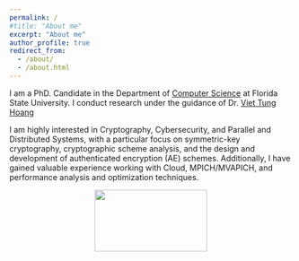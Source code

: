 ```yaml
---
permalink: /
#title: "About me"
excerpt: "About me"
author_profile: true
redirect_from: 
  - /about/
  - /about.html
---
```


I am a PhD. Candidate in the Department of [Computer Science](https://www.cs.fsu.edu) at Florida State University. I conduct research under the guidance of Dr. [Viet Tung Hoang](https://www.cs.fsu.edu/~tvhoang)


I am highly interested in Cryptography, Cybersecurity, and Parallel and Distributed Systems, with a particular focus on symmetric-key cryptography, cryptographic scheme analysis, and the design and development of authenticated encryption (AE) schemes. Additionally, I have gained valuable experience working with Cloud, MPICH/MVAPICH, and performance analysis and optimization techniques.





<center><a href="https://clustrmaps.com/site/1bu0t"  title="Visit tracker"><img src="//www.clustrmaps.com/map_v2.png?d=s4HeHyMr8vj-zZp8AbLbXNdJOSQhfi_gSUL30NWJNvg&cl=ffffff" width="200" height="110"/></a></center>

